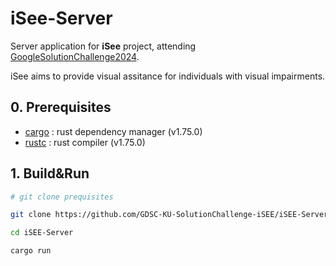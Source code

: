 # iSee-Server
Server application for **iSee** project, attending [GoogleSolutionChallenge2024](https://developers.google.com/community/gdsc-solution-challenge). 

iSee aims to provide visual assitance for individuals with visual impairments. 

## 0. Prerequisites
- [cargo](https://github.com/rust-lang/cargo) : rust dependency manager (v1.75.0)
- [rustc](https://github.com/rust-lang/rust) : rust compiler (v1.75.0)

  
## 1. Build&Run
```bash
# git clone prequisites

git clone https://github.com/GDSC-KU-SolutionChallenge-iSEE/iSEE-Server.git

cd iSEE-Server

cargo run
```

